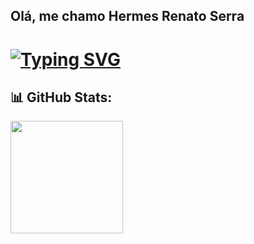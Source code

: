 ## Olá, me chamo Hermes Renato Serra 
# [![Typing SVG](https://readme-typing-svg.demolab.com?font=Arial+Black&pause=1000&color=FFC107&random=false&width=435&lines=Bem+vindo+ao+meu+perfil+GitHub+%F0%9F%91%8B)](https://git.io/typing-svg)


## 📊 GitHub Stats:
 

<div>
<a href="https://github.com/HermesSerra?tab=repositories">
<img height="180em" src="https://github-readme-stats.vercel.app/api/top-langs/?username=HermesSerra&layout=compact&langs_count=7&theme=dracula"/>
</div>

<!--
**HermesSerra/HermesSerra** is a ✨ _special_ ✨ repository because its `README.md` (this file) appears on your GitHub profile.

Here are some ideas to get you started:

- 🔭 I’m currently working on ...
- 🌱 I’m currently learning ...
- 👯 I’m looking to collaborate on ...
- 🤔 I’m looking for help with ...
- 💬 Ask me about ...
- 📫 How to reach me: ...
- 😄 Pronouns: ...
- ⚡ Fun fact: ...
-->
